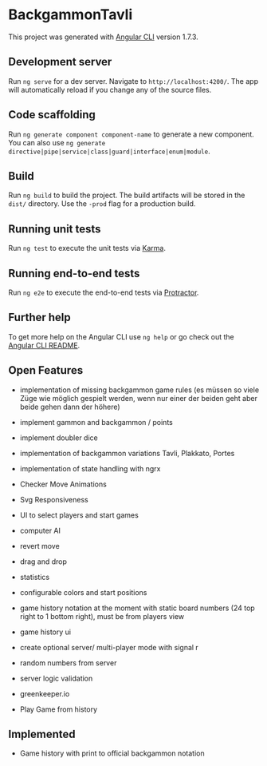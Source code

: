 # BackgammonTavli

This project was generated with [Angular CLI](https://github.com/angular/angular-cli) version 1.7.3.

## Development server

Run `ng serve` for a dev server. Navigate to `http://localhost:4200/`. The app will automatically reload if you change any of the source files.

## Code scaffolding

Run `ng generate component component-name` to generate a new component. You can also use `ng generate directive|pipe|service|class|guard|interface|enum|module`.

## Build

Run `ng build` to build the project. The build artifacts will be stored in the `dist/` directory. Use the `-prod` flag for a production build.

## Running unit tests

Run `ng test` to execute the unit tests via [Karma](https://karma-runner.github.io).

## Running end-to-end tests

Run `ng e2e` to execute the end-to-end tests via [Protractor](http://www.protractortest.org/).

## Further help

To get more help on the Angular CLI use `ng help` or go check out the [Angular CLI README](https://github.com/angular/angular-cli/blob/master/README.md).

## Open Features

- implementation of missing backgammon game rules (es müssen so viele Züge wie möglich gespielt werden, wenn nur einer der beiden geht aber beide gehen dann der höhere)
- implement gammon and backgammon / points
- implement doubler dice
- implementation of backgammon variations Tavli, Plakkato, Portes
- implementation of state handling with ngrx
- Checker Move Animations
- Svg Responsiveness 
- UI to select players and start games 
- computer AI
- revert move 
- drag and drop 
- statistics
- configurable colors and start positions 

- game history notation at the moment with static board numbers (24 top right to 1 bottom right), must be from players view
- game history ui

- create optional server/ multi-player mode with signal r
- random numbers from server
- server logic validation 
- greenkeeper.io
- Play Game from history 

## Implemented

- Game history with print to official backgammon notation 